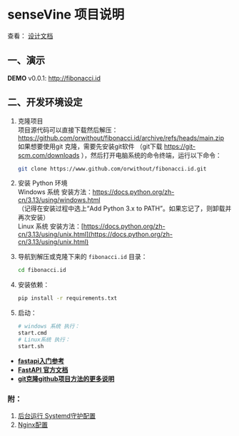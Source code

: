 # senseVine 项目说明

查看： [设计文档](https://github.com/orwithout/sensevine/tree/main/doc)




## 一、演示
**DEMO** v0.0.1: http://fibonacci.id


## 二、开发环境设定

1. 克隆项目  
    项目源代码可以直接下载然后解压：https://github.com/orwithout/fibonacci.id/archive/refs/heads/main.zip  
    如果想要使用git 克隆，需要先安装git软件 （git下载 https://git-scm.com/downloads ），然后打开电脑系统的命令终端，运行以下命令：
    ```bash
    git clone https://www.github.com/orwithout/fibonacci.id.git
    ```



2. 安装 Python 环境  
    Windows 系统 安装方法：https://docs.python.org/zh-cn/3.13/using/windows.html  
    （记得在安装过程中选上“Add Python 3.x to PATH”。如果忘记了，则卸载并再次安装）  
    Linux 系统 安装方法：[https://docs.python.org/zh-cn/3.13/using/unix.html](https://docs.python.org/zh-cn/3.13/using/unix.html)
   
3. 导航到解压或克隆下来的 `fibonacci.id` 目录：
    ```bash
    cd fibonacci.id
    ```
4. 安装依赖：
    ```bash
    pip install -r requirements.txt
    ```
5. 启动：
    ```bash
    # windows 系统 执行：
    start.cmd
    # Linux系统 执行：
    start.sh
    ```
- **[fastapi入门参考](https://fastapi.tiangolo.com/zh/#:~:text=%E8%B4%9F%E8%B4%A3%E6%95%B0%E6%8D%AE%E9%83%A8%E5%88%86%E3%80%82-,%E5%AE%89%E8%A3%85,-%C2%B6)**
- **[FastAPI 官方文档](https://fastapi.tiangolo.com/zh/)**
- **[git克隆github项目方法的更多说明](https://docs.github.com/en/repositories/creating-and-managing-repositories/cloning-a-repository)**

### 附：
1. [后台运行 Systemd守护配置](https://github.com/orwithout/fibonacci.id/blob/main/README.systemd.md)
2. [Nginx配置](https://github.com/orwithout/fibonacci.id/blob/main/README.nginx.md)





